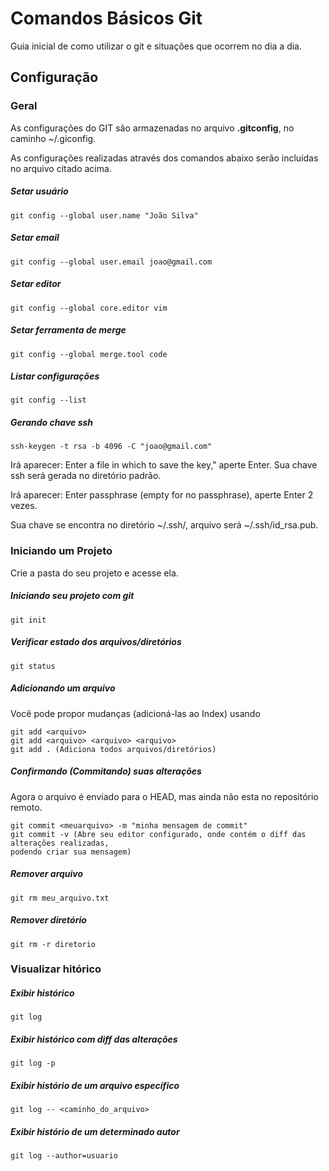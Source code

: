 # Comandos Básicos Git #

Guia inicial de como utilizar o git e situações que ocorrem no dia a dia.

## Configuração

### Geral

As configurações do GIT são armazenadas no arquivo **.gitconfig**, no caminho ~/.giconfig.

As configurações realizadas através dos comandos abaixo serão incluídas no arquivo citado acima.

##### Setar usuário
	git config --global user.name "João Silva"

##### Setar email
	git config --global user.email joao@gmail.com
	
##### Setar editor
	git config --global core.editor vim
	
##### Setar ferramenta de merge
	git config --global merge.tool code

##### Listar configurações
	git config --list

##### Gerando chave ssh 
	ssh-keygen -t rsa -b 4096 -C "joao@gmail.com"
	
Irá aparecer: Enter a file in which to save the key," aperte Enter. Sua chave ssh será gerada no diretório padrão.

Irá aparecer: Enter passphrase (empty for no passphrase), aperte Enter 2 vezes. 

Sua chave se encontra no diretório ~/.ssh/, arquivo será ~/.ssh/id_rsa.pub.


### Iniciando um Projeto

Crie a pasta do seu projeto e acesse ela.

##### Iniciando seu projeto com git
	git init

##### Verificar estado dos arquivos/diretórios
	git status

##### Adicionando um arquivo
Você pode propor mudanças (adicioná-las ao Index) usando

	git add <arquivo>
	git add <arquivo> <arquivo> <arquivo>
	git add . (Adiciona todos arquivos/diretórios)

##### Confirmando (Commitando) suas alterações
Agora o arquivo é enviado para o HEAD, mas ainda não esta no repositório remoto.

	git commit <meuarquivo> -m "minha mensagem de commit"
	git commit -v (Abre seu editor configurado, onde contém o diff das alterações realizadas, 
	podendo criar sua mensagem)
	
##### Remover arquivo
	git rm meu_arquivo.txt

##### Remover diretório
	git rm -r diretorio	
	
### Visualizar hitórico

##### Exibir histórico
	git log
	
##### Exibir histórico com diff das alterações
	git log -p
	
##### Exibir histório de um arquivo específico
	git log -- <caminho_do_arquivo>

##### Exibir histório de um determinado autor
	git log --author=usuario	

